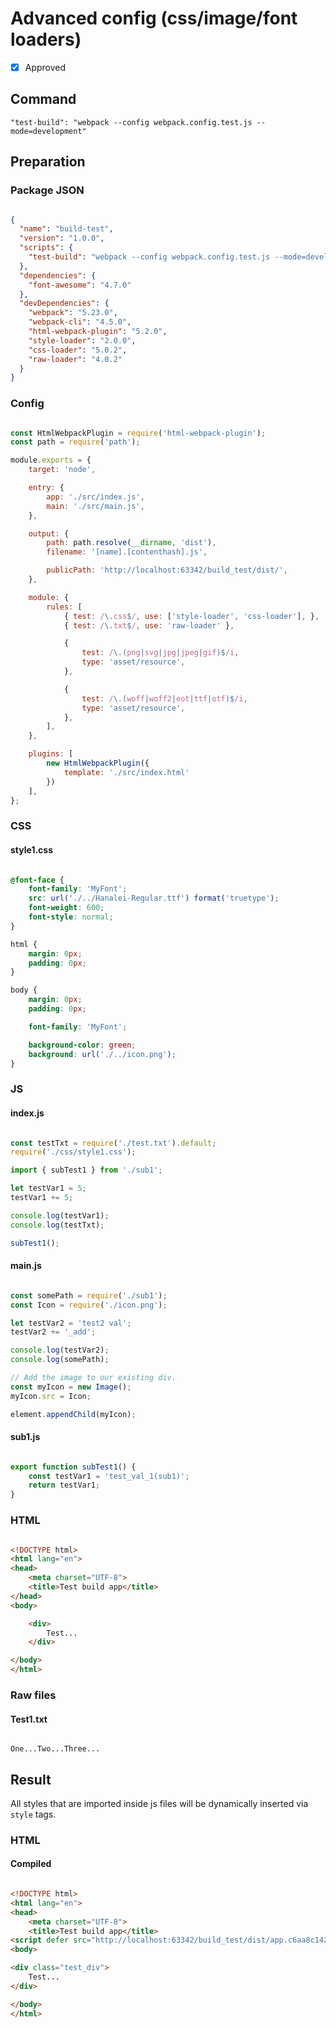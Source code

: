 # Advanced config (css/image/font loaders)

- [X] Approved

## Command

`"test-build": "webpack --config webpack.config.test.js --mode=development"`

## Preparation

### Package JSON

```json

{
  "name": "build-test",
  "version": "1.0.0",
  "scripts": {
    "test-build": "webpack --config webpack.config.test.js --mode=development"
  },
  "dependencies": {
    "font-awesome": "4.7.0"
  },
  "devDependencies": {
    "webpack": "5.23.0",
    "webpack-cli": "4.5.0",
    "html-webpack-plugin": "5.2.0",
    "style-loader": "2.0.0",
    "css-loader": "5.0.2",
    "raw-loader": "4.0.2"
  }
}

```

### Config

```javascript

const HtmlWebpackPlugin = require('html-webpack-plugin');
const path = require('path');

module.exports = {
    target: 'node',

    entry: {
        app: './src/index.js',
        main: './src/main.js',
    },

    output: {
        path: path.resolve(__dirname, 'dist'),
        filename: '[name].[contenthash].js',

        publicPath: 'http://localhost:63342/build_test/dist/',
    },

    module: {
        rules: [
            { test: /\.css$/, use: ['style-loader', 'css-loader'], },
            { test: /\.txt$/, use: 'raw-loader' },

            {
                test: /\.(png|svg|jpg|jpeg|gif)$/i,
                type: 'asset/resource',
            },

            {
                test: /\.(woff|woff2|eot|ttf|otf)$/i,
                type: 'asset/resource',
            },
        ],
    },

    plugins: [
        new HtmlWebpackPlugin({
            template: './src/index.html'
        })
    ],
};

```

### CSS

#### style1.css

```css

@font-face {
    font-family: 'MyFont';
    src: url('./../Hanalei-Regular.ttf') format('truetype');
    font-weight: 600;
    font-style: normal;
}

html {
    margin: 0px;
    padding: 0px;
}

body {
    margin: 0px;
    padding: 0px;

    font-family: 'MyFont';

    background-color: green;
    background: url('./../icon.png');
}

```

### JS

#### index.js

```javascript

const testTxt = require('./test.txt').default;
require('./css/style1.css');

import { subTest1 } from './sub1';

let testVar1 = 5;
testVar1 += 5;

console.log(testVar1);
console.log(testTxt);

subTest1();

```

#### main.js

```javascript

const somePath = require('./sub1');
const Icon = require('./icon.png');

let testVar2 = 'test2 val';
testVar2 += '_add';

console.log(testVar2);
console.log(somePath);

// Add the image to our existing div.
const myIcon = new Image();
myIcon.src = Icon;

element.appendChild(myIcon);

```

#### sub1.js

```javascript

export function subTest1() {
    const testVar1 = 'test_val_1(sub1)';
    return testVar1;
}


```

### HTML

```html

<!DOCTYPE html>
<html lang="en">
<head>
    <meta charset="UTF-8">
    <title>Test build app</title>
</head>
<body>

    <div>
        Test...
    </div>

</body>
</html>

```

### Raw files

#### Test1.txt

```text

One...Two...Three...

```

## Result

All styles that are imported inside js files will be dynamically inserted via `style` tags.

### HTML

#### Compiled

```html

<!DOCTYPE html>
<html lang="en">
<head>
    <meta charset="UTF-8">
    <title>Test build app</title>
<script defer src="http://localhost:63342/build_test/dist/app.c6aa8c142566f612b0dd.js"></script><script defer src="http://localhost:63342/build_test/dist/main.c3d9a92929b8bae4fdc3.js"></script></head>
<body>

<div class="test_div">
    Test...
</div>

</body>
</html>

```
